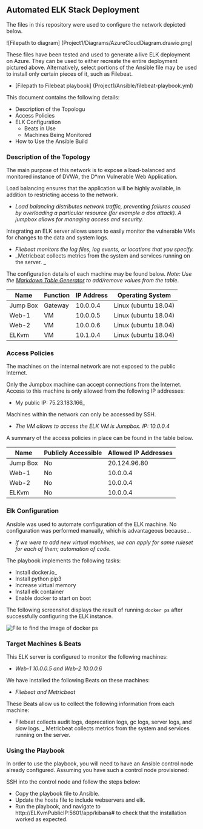 ## Automated ELK Stack Deployment

The files in this repository were used to configure the network depicted below.

![Filepath to diagram] (Project1/Diagrams/AzureCloudDiagram.drawio.png)

These files have been tested and used to generate a live ELK deployment on Azure. They can be used to either recreate the entire deployment pictured above. Alternatively, select portions of the Ansible file may be used to install only certain pieces of it, such as Filebeat.

  - [Filepath to Filebeat playbook] (Project1/Ansible/filebeat-playbook.yml)

This document contains the following details:
- Description of the Topologu
- Access Policies
- ELK Configuration
  - Beats in Use
  - Machines Being Monitored
- How to Use the Ansible Build


### Description of the Topology

The main purpose of this network is to expose a load-balanced and monitored instance of DVWA, the D*mn Vulnerable Web Application.

Load balancing ensures that the application will be highly available, in addition to restricting access to the network.
- _Load balancing distributes network traffic, preventing failures caused by overloading a particular resource (for example a dos attack). A jumpbox allows for managing access and security._

Integrating an ELK server allows users to easily monitor the vulnerable VMs for changes to the data and system logs.
- _Filebeat monitors the log files, log events, or locations that you specify._
- _Metricbeat collects metrics from the system and services running on the server. _

The configuration details of each machine may be found below.
_Note: Use the [Markdown Table Generator](http://www.tablesgenerator.com/markdown_tables) to add/remove values from the table_.

| Name      | Function | IP Address | Operating System     |
|-----------|----------|------------|----------------------|
| Jump Box  | Gateway  | 10.0.0.4   | Linux (ubuntu 18.04) |
| Web-1     | VM       | 10.0.0.5   | Linux (ubuntu 18.04) |
| Web-2     | VM       | 10.0.0.6   | Linux (ubuntu 18.04) |
| ELKvm     | VM       | 10.1.0.4   | Linux (ubuntu 18.04) |

### Access Policies

The machines on the internal network are not exposed to the public Internet. 

Only the Jumpbox machine can accept connections from the Internet. Access to this machine is only allowed from the following IP addresses:
- My public IP: 75.23.183.166_

Machines within the network can only be accessed by SSH.
- _The VM allows to access the ELK VM is Jumpbox. IP: 10.0.0.4_

A summary of the access policies in place can be found in the table below.

| Name      | Publicly Accessible | Allowed IP Addresses |
|-----------|---------------------|----------------------|
| Jump Box  |          No         |     20.124.96.80     |
|   Web-1   |          No         |       10.0.0.4       |
|   Web-2   |          No         |       10.0.0.4       |
|   ELKvm   |          No         |       10.0.0.4       |

### Elk Configuration

Ansible was used to automate configuration of the ELK machine. No configuration was performed manually, which is advantageous because...
- _If we were to add new virtual machines, we can apply for same ruleset for each of them; automation of code._

The playbook implements the following tasks:
- Install docker.io_
- Install python pip3
- Increase virtual memory
- Install elk container
- Enable docker to start on boot

The following screenshot displays the result of running `docker ps` after successfully configuring the ELK instance.

![File to find the image of docker ps](Project1/Images/docker_ps_output.png)

### Target Machines & Beats
This ELK server is configured to monitor the following machines:
- _Web-1 10.0.0.5 and Web-2 10.0.0.6_

We have installed the following Beats on these machines:
- _Filebeat and Metricbeat_

These Beats allow us to collect the following information from each machine:
- Filebeat collects audit logs, deprecation logs, gc logs, server logs, and slow logs.
_ Metricbeat collects metrics from the system and services running on the server.

### Using the Playbook
In order to use the playbook, you will need to have an Ansible control node already configured. Assuming you have such a control node provisioned: 

SSH into the control node and follow the steps below:
- Copy the playbook file to Ansible.
- Update the hosts file to include webservers and elk.
- Run the playbook, and navigate to http://ELKvmPublicIP:5601/app/kibana# to check that the installation worked as expected.

